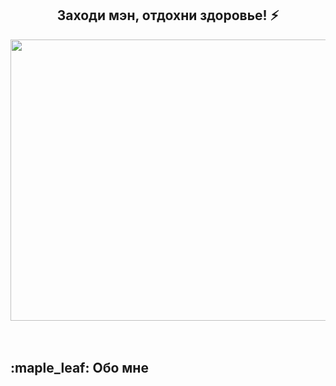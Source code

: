 <h2 align="center">Заходи мэн, отдохни здоровье! ⚡</h2>
<div id="header" align="center">
  <img src="https://i.pinimg.com/originals/90/48/33/904833acff78df55bfb620a2114b96af.jpg" width="750" height="450"/>
</div>
<br><br>
<h2>:maple_leaf: Обо мне</h2>
<!--
**Moonlight1z/Moonlight1z** is a ✨ _special_ ✨ repository because its `README.md` (this file) appears on your GitHub profile.

Here are some ideas to get you started:

- 🔭 I’m currently working on ...
- 🌱 I’m currently learning ...
- 👯 I’m looking to collaborate on ...
- 🤔 I’m looking for help with ...
- 💬 Ask me about ...
- 📫 How to reach me: ...
- 😄 Pronouns: ...
- ⚡ Fun fact: ...
-->
